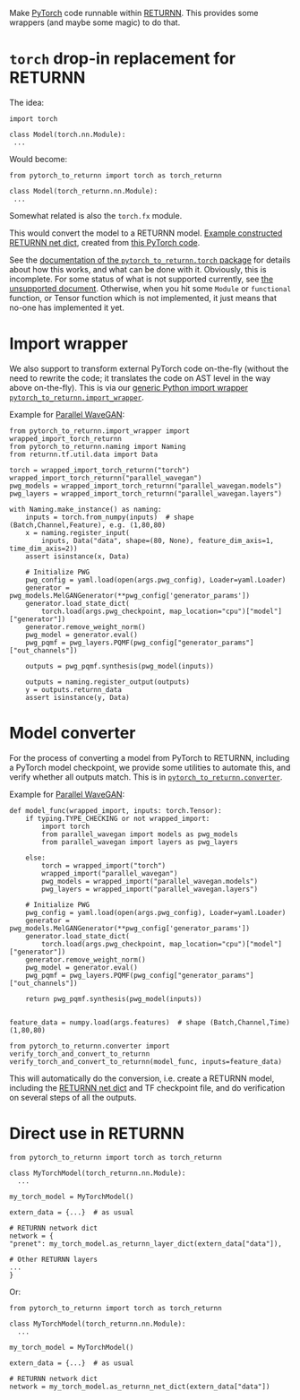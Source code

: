 Make [PyTorch](https://pytorch.org/) code
runnable within [RETURNN](https://github.com/rwth-i6/returnn).
This provides some wrappers (and maybe some magic) to do that.


# `torch` drop-in replacement for RETURNN

The idea:
```
import torch

class Model(torch.nn.Module):
 ...
```
Would become:
```
from pytorch_to_returnn import torch as torch_returnn

class Model(torch_returnn.nn.Module):
 ...
```

Somewhat related is also the `torch.fx` module.

This would convert the model to a RETURNN model.
[Example constructed RETURNN net dict](https://gist.github.com/albertz/01264cfbd2dfd73a19c1e2ac40bdb16b),
created from
[this PyTorch code](https://github.com/albertz/import-parallel-wavegan/blob/main/pytorch_to_returnn.py).

See the [documentation of the `pytorch_to_returnn.torch` package](pytorch_to_returnn/torch)
for details about how this works,
and what can be done with it.
Obviously, this is incomplete.
For some status of what is not supported currently,
see [the unsupported document](Unsupported.md).
Otherwise, when you hit some `Module`
or `functional` function, or Tensor function
which is not implemented,
it just means that no-one has implemented it yet.


# Import wrapper

We also support to transform external PyTorch code
on-the-fly
(without the need to rewrite the code;
it translates the code on AST level in the way above on-the-fly).
This is via our [generic Python import wrapper `pytorch_to_returnn.import_wrapper`](pytorch_to_returnn/import_wrapper).

Example for [Parallel WaveGAN](https://github.com/kan-bayashi/ParallelWaveGAN):
```
from pytorch_to_returnn.import_wrapper import wrapped_import_torch_returnn
from pytorch_to_returnn.naming import Naming
from returnn.tf.util.data import Data

torch = wrapped_import_torch_returnn("torch")
wrapped_import_torch_returnn("parallel_wavegan")
pwg_models = wrapped_import_torch_returnn("parallel_wavegan.models")
pwg_layers = wrapped_import_torch_returnn("parallel_wavegan.layers")

with Naming.make_instance() as naming:
    inputs = torch.from_numpy(inputs)  # shape (Batch,Channel,Feature), e.g. (1,80,80)
    x = naming.register_input(
        inputs, Data("data", shape=(80, None), feature_dim_axis=1, time_dim_axis=2))
    assert isinstance(x, Data)

    # Initialize PWG
    pwg_config = yaml.load(open(args.pwg_config), Loader=yaml.Loader)
    generator = pwg_models.MelGANGenerator(**pwg_config['generator_params'])
    generator.load_state_dict(
        torch.load(args.pwg_checkpoint, map_location="cpu")["model"]["generator"])
    generator.remove_weight_norm()
    pwg_model = generator.eval()
    pwg_pqmf = pwg_layers.PQMF(pwg_config["generator_params"]["out_channels"])
    
    outputs = pwg_pqmf.synthesis(pwg_model(inputs))

    outputs = naming.register_output(outputs)
    y = outputs.returnn_data
    assert isinstance(y, Data)

```


# Model converter

For the process of converting a model from PyTorch to RETURNN,
including a PyTorch model checkpoint,
we provide some utilities to automate this,
and verify whether all outputs match.
This is in [`pytorch_to_returnn.converter`](pytorch_to_returnn/converter).

Example for [Parallel WaveGAN](https://github.com/kan-bayashi/ParallelWaveGAN):
```
def model_func(wrapped_import, inputs: torch.Tensor):
    if typing.TYPE_CHECKING or not wrapped_import:
        import torch
        from parallel_wavegan import models as pwg_models
        from parallel_wavegan import layers as pwg_layers

    else:
        torch = wrapped_import("torch")
        wrapped_import("parallel_wavegan")
        pwg_models = wrapped_import("parallel_wavegan.models")
        pwg_layers = wrapped_import("parallel_wavegan.layers")

    # Initialize PWG
    pwg_config = yaml.load(open(args.pwg_config), Loader=yaml.Loader)
    generator = pwg_models.MelGANGenerator(**pwg_config['generator_params'])
    generator.load_state_dict(
        torch.load(args.pwg_checkpoint, map_location="cpu")["model"]["generator"])
    generator.remove_weight_norm()
    pwg_model = generator.eval()
    pwg_pqmf = pwg_layers.PQMF(pwg_config["generator_params"]["out_channels"])

    return pwg_pqmf.synthesis(pwg_model(inputs))


feature_data = numpy.load(args.features)  # shape (Batch,Channel,Time) (1,80,80)

from pytorch_to_returnn.converter import verify_torch_and_convert_to_returnn
verify_torch_and_convert_to_returnn(model_func, inputs=feature_data)
```

This will automatically do the conversion,
i.e. create a RETURNN model,
including the [RETURNN net dict](https://gist.github.com/albertz/01264cfbd2dfd73a19c1e2ac40bdb16b)
and TF checkpoint file,
and do verification on several steps of all the outputs.


# Direct use in RETURNN

```
from pytorch_to_returnn import torch as torch_returnn

class MyTorchModel(torch_returnn.nn.Module):
  ...

my_torch_model = MyTorchModel() 

extern_data = {...}  # as usual

# RETURNN network dict
network = {
"prenet": my_torch_model.as_returnn_layer_dict(extern_data["data"]),

# Other RETURNN layers
...
}
```

Or:

```
from pytorch_to_returnn import torch as torch_returnn

class MyTorchModel(torch_returnn.nn.Module):
  ...

my_torch_model = MyTorchModel() 

extern_data = {...}  # as usual

# RETURNN network dict
network = my_torch_model.as_returnn_net_dict(extern_data["data"])
```
